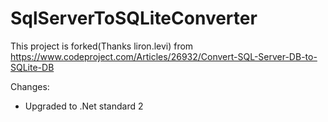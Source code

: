 # SqlServerToSQLiteConverter

This project is forked(Thanks liron.levi) from https://www.codeproject.com/Articles/26932/Convert-SQL-Server-DB-to-SQLite-DB

Changes:
- Upgraded to .Net standard 2


